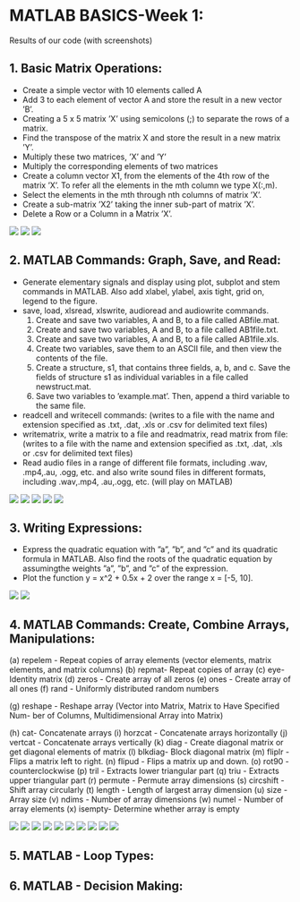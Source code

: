 # **MATLAB BASICS-Week 1:**
Results of our code (with screenshots)

## 1. Basic Matrix Operations:
* Create a simple vector with 10 elements called A
* Add 3 to each element of vector A and store the result in a new vector ’B’.
* Creating a 5 x 5 matrix ’X’ using semicolons (;) to separate the rows of a matrix.
* Find the transpose of the matrix X and store the result in a new matrix ’Y’.
* Multiply these two matrices, ’X’ and ’Y’
* Multiply the corresponding elements of two matrices
* Create a column vector X1, from the elements of the 4th row of the matrix ’X’. To refer all the elements in the mth column we type X(:,m).
* Select the elements in the mth through nth columns of matrix ’X’.
* Create a sub-matrix ’X2’ taking the inner sub-part of matrix ’X’.
* Delete a Row or a Column in a Matrix ’X’.

<img src="Results\P1_1.PNG">
<img src="Results\P1_2.PNG">
<img src="Results\P1_3.PNG">

## 2. MATLAB Commands: Graph, Save, and Read:
* Generate elementary signals and display using plot, subplot and stem commands in MATLAB. Also add xlabel, ylabel, axis tight, grid on, legend to the figure.
* save, load, xlsread, xlswrite, audioread and audiowrite commands.
    1. Create and save two variables, A and B, to a file called ABfile.mat.
    2. Create and save two variables, A and B, to a file called AB1file.txt.
    3. Create and save two variables, A and B, to a file called AB1file.xls.
    4. Create two variables, save them to an ASCII file, and then view the contents of the file.
    5. Create a structure, s1, that contains three fields, a, b, and c. Save the fields of structure s1 as individual variables in a file called newstruct.mat.
    6. Save two variables to ’example.mat’. Then, append a third variable to the same file.
* readcell and writecell commands: (writes to a file with the name and extension specified as .txt, .dat, .xls or .csv for delimited text files)
* writematrix, write a matrix to a file and readmatrix, read matrix from file: (writes to a file with the name and extension specified as .txt, .dat, .xls or .csv for delimited text files)
* Read audio files in a range of different file formats, including .wav, .mp4,.au, .ogg, etc. and also write sound files in different formats, including .wav,.mp4, .au,.ogg, etc. (will play on MATLAB)

<img src="Results\P2_1.PNG">
<img src="Results\P2_2.PNG">
<img src="Results\P2_3.PNG">
<img src="Results\P2_4_ReadWriteCell.PNG">
<img src="Results\P2_5_writematrix.PNG">


## 3. Writing Expressions:
* Express the quadratic equation with ”a”, ”b”, and ”c” and its quadratic formula in MATLAB. Also find the roots of the quadratic equation by assumingthe weights ”a”, ”b”, and ”c” of the expression.
* Plot the function y = x^2 + 0.5x + 2 over the range x = [-5, 10].

<img src="Results\P3_1.PNG">
<img src="Results\P3_2.PNG">

## 4. MATLAB Commands: Create, Combine Arrays, Manipulations:
(a) repelem - Repeat copies of array elements (vector elements, matrix elements,
and matrix columns)
(b) repmat- Repeat copies of array
(c) eye-Identity matrix
(d) zeros - Create array of all zeros
(e) ones - Create array of all ones
(f) rand - Uniformly distributed random numbers

(g) reshape - Reshape array (Vector into Matrix, Matrix to Have Specified Num-
ber of Columns, Multidimensional Array into Matrix)

(h) cat- Concatenate arrays
(i) horzcat - Concatenate arrays horizontally
(j) vertcat - Concatenate arrays vertically
(k) diag - Create diagonal matrix or get diagonal elements of matrix
(l) blkdiag- Block diagonal matrix
(m) fliplr - Flips a matrix left to right.
(n) flipud - Flips a matrix up and down.
(o) rot90 - counterclockwise
(p) tril - Extracts lower triangular part
(q) triu - Extracts upper triangular part
(r) permute - Permute array dimensions
(s) circshift - Shift array circularly
(t) length - Length of largest array dimension
(u) size - Array size
(v) ndims - Number of array dimensions
(w) numel - Number of array elements
(x) isempty- Determine whether array is empty

<img src="Results\P4_1.PNG">
<img src="Results\P4_2.PNG">
<img src="Results\P4_3.PNG">
<img src="Results\P4_4.PNG">
<img src="Results\P4_5.PNG">
<img src="Results\P4_6.PNG">
<img src="Results\P4_7.PNG">
<img src="Results\P4_8.PNG">
<img src="Results\P4_9.PNG">
<img src="Results\P4_10.PNG">

## 5. MATLAB - Loop Types:

## 6. MATLAB - Decision Making:

